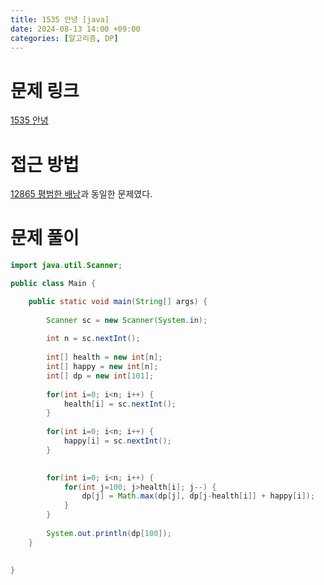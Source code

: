 ```yaml
---
title: 1535 안녕 [java]
date: 2024-08-13 14:00 +09:00
categories: [알고리즘, DP]
---
```

# 문제 링크
[1535 안녕](https://www.acmicpc.net/problem/1535)

# 접근 방법
[12865 평범한 배낭](https://patchpark.github.io/posts/12865/)과 동일한 문제였다.

# 문제 풀이


```java
import java.util.Scanner;

public class Main {

	public static void main(String[] args) {
		
		Scanner sc = new Scanner(System.in);
		
		int n = sc.nextInt();
		
		int[] health = new int[n];
		int[] happy = new int[n];
		int[] dp = new int[101];
		
		for(int i=0; i<n; i++) {
			health[i] = sc.nextInt();
		}
		
		for(int i=0; i<n; i++) {
			happy[i] = sc.nextInt();
		}

		
		for(int i=0; i<n; i++) {
			for(int j=100; j>health[i]; j--) {
				dp[j] = Math.max(dp[j], dp[j-health[i]] + happy[i]);
			}
		}
		
		System.out.println(dp[100]);
	}
	

}


```